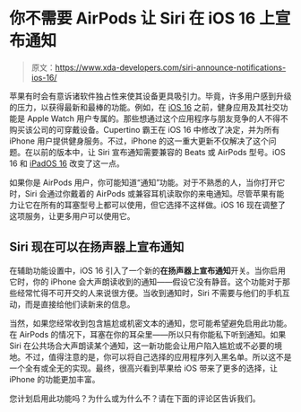 # 你不需要 AirPods 让 Siri 在 iOS 16 上宣布通知

> 原文：<https://www.xda-developers.com/siri-announce-notifications-ios-16/>

苹果有时会有意诉诸软件独占性来使其设备更具吸引力。毕竟，许多用户感到升级的压力，以获得最新和最棒的功能。例如，在 [iOS 16](https://www.xda-developers.com/ios-16) 之前，健身应用及其社交功能是 Apple Watch 用户专属的。那些想通过这个应用程序与朋友竞争的人不得不购买该公司的可穿戴设备。Cupertino 霸王在 iOS 16 中修改了决定，并为所有 iPhone 用户提供健身服务。不过，iPhone 的这一重大更新不仅解决了这个问题。在以前的版本中，让 Siri 宣布通知需要兼容的 Beats 或 AirPods 型号。iOS 16 和 [iPadOS 16](https://www.xda-developers.com/ipados-16) 改变了这一点。

如果你是 AirPods 用户，你可能知道“通知”功能。对于不熟悉的人，当你打开它时，Siri 会通过你戴着的 AirPods 或兼容耳机读取你的来电通知。尽管苹果有能力让它在所有的耳塞型号上都可以使用，但它选择不这样做。iOS 16 现在调整了这项服务，让更多用户可以使用它。

## Siri 现在可以在扬声器上宣布通知

在辅助功能设置中，iOS 16 引入了一个新的**在扬声器上宣布通知**开关。当你启用它时，你的 iPhone 会大声朗读收到的通知——假设它没有静音。这个功能对于那些经常忙得不可开交的人来说很方便。当收到通知时，Siri 不需要与他们的手机互动，而是直接给他们读新来的信息。

当然，如果您经常收到包含尴尬或机密文本的通知，您可能希望避免启用此功能。在 AirPods 的情况下，耳塞在你的耳朵里——所以只有你能私下听到通知。如果 Siri 在公共场合大声朗读某个通知，这一新功能会让用户陷入尴尬或不必要的境地。不过，值得注意的是，你可以将自己选择的应用程序列入黑名单。所以这不是一个全有或全无的实现。最终，很高兴看到苹果给 iOS 带来了更多的选择，让 iPhone 的功能更加丰富。

您计划启用此功能吗？为什么或为什么不？请在下面的评论区告诉我们。